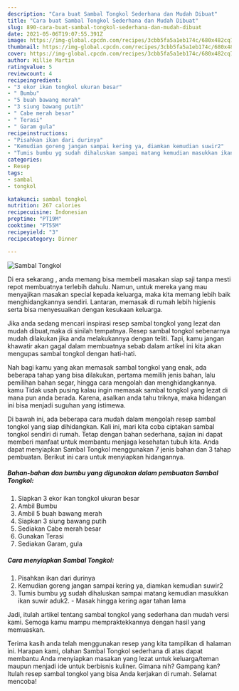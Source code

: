 ```yaml
---
description: "Cara buat Sambal Tongkol Sederhana dan Mudah Dibuat"
title: "Cara buat Sambal Tongkol Sederhana dan Mudah Dibuat"
slug: 890-cara-buat-sambal-tongkol-sederhana-dan-mudah-dibuat
date: 2021-05-06T19:07:55.391Z
image: https://img-global.cpcdn.com/recipes/3cbb5fa5a1eb174c/680x482cq70/sambal-tongkol-foto-resep-utama.jpg
thumbnail: https://img-global.cpcdn.com/recipes/3cbb5fa5a1eb174c/680x482cq70/sambal-tongkol-foto-resep-utama.jpg
cover: https://img-global.cpcdn.com/recipes/3cbb5fa5a1eb174c/680x482cq70/sambal-tongkol-foto-resep-utama.jpg
author: Willie Martin
ratingvalue: 5
reviewcount: 4
recipeingredient:
- "3 ekor ikan tongkol ukuran besar"
- " Bumbu"
- "5 buah bawang merah"
- "3 siung bawang putih"
- " Cabe merah besar"
- " Terasi"
- " Garam gula"
recipeinstructions:
- "Pisahkan ikan dari durinya"
- "Kemudian goreng jangan sampai kering ya, diamkan kemudian suwir2"
- "Tumis bumbu yg sudah dihaluskan sampai matang kemudian masukkan ikan suwir aduk2. Masak hingga kering agar tahan lama"
categories:
- Resep
tags:
- sambal
- tongkol

katakunci: sambal tongkol 
nutrition: 267 calories
recipecuisine: Indonesian
preptime: "PT19M"
cooktime: "PT55M"
recipeyield: "3"
recipecategory: Dinner

---
```



![Sambal Tongkol](https://img-global.cpcdn.com/recipes/3cbb5fa5a1eb174c/680x482cq70/sambal-tongkol-foto-resep-utama.jpg)

Di era  sekarang , anda memang bisa membeli masakan siap saji tanpa mesti repot membuatnya terlebih dahulu. Namun, untuk mereka yang mau menyajikan masakan special kepada keluarga, maka kita memang lebih baik menghidangkannya sendiri. Lantaran, memasak di rumah lebih higienis serta bisa menyesuaikan dengan kesukaan keluarga.

Jika anda sedang mencari inspirasi resep sambal tongkol yang lezat dan mudah dibuat,maka di sinilah tempatnya. Resep sambal tongkol  sebenarnya mudah dilakukan jika anda melakukannya dengan teliti. Tapi, kamu jangan khawatir akan gagal dalam membuatnya 
sebab dalam artikel ini kita akan mengupas sambal tongkol dengan hati-hati.  



Nah bagi kamu yang akan memasak sambal tongkol yang enak, ada beberapa tahap yang bisa dilakukan, pertama memilih jenis bahan, lalu pemilihan bahan segar, hingga cara mengolah dan menghidangkannya. kamu Tidak usah pusing kalau ingin memasak sambal tongkol yang lezat di mana pun anda berada. Karena, asalkan anda  tahu triknya, maka hidangan ini bisa menjadi suguhan yang istimewa.

Di bawah ini, ada beberapa cara mudah dalam mengolah resep sambal tongkol yang siap dihidangkan. Kali ini, mari kita coba ciptakan sambal tongkol sendiri di rumah. Tetap dengan bahan sederhana, sajian ini dapat memberi manfaat untuk membantu menjaga kesehatan tubuh kita. Anda dapat menyiapkan Sambal Tongkol menggunakan 7 jenis bahan dan 3 tahap pembuatan. Berikut ini cara untuk menyiapkan hidangannya.

<!--inarticleads1-->

##### Bahan-bahan dan bumbu yang digunakan dalam pembuatan Sambal Tongkol:

1. Siapkan 3 ekor ikan tongkol ukuran besar
1. Ambil  Bumbu
1. Ambil 5 buah bawang merah
1. Siapkan 3 siung bawang putih
1. Sediakan  Cabe merah besar
1. Gunakan  Terasi
1. Sediakan  Garam, gula




<!--inarticleads2-->

##### Cara menyiapkan Sambal Tongkol:

1. Pisahkan ikan dari durinya
1. Kemudian goreng jangan sampai kering ya, diamkan kemudian suwir2
1. Tumis bumbu yg sudah dihaluskan sampai matang kemudian masukkan ikan suwir aduk2. - Masak hingga kering agar tahan lama




Jadi, itulah artikel tentang  sambal tongkol  yang sederhana dan mudah versi kami. Semoga kamu mampu mempraktekkannya dengan hasil yang memuaskan. 

Terima kasih anda telah menggunakan resep yang kita tampilkan di halaman ini. Harapan kami, olahan  Sambal Tongkol sederhana di atas dapat membantu Anda menyiapkan masakan yang lezat untuk keluarga/teman maupun menjadi ide untuk berbisnis kuliner. Gimana nih? Gampang kan? Itulah resep sambal tongkol yang bisa Anda kerjakan di rumah. Selamat mencoba!

